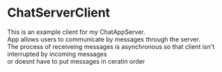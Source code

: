 <h1>ChatServerClient</h1> 
<p>This is an example client for my ChatAppServer.</br>
App allows users to communicate by messages through the server.</br>
The process of receiveing messages is asynchronous so that client isn't interrupted by incoming messages </br>
or doesnt have to put messages in ceratin order

